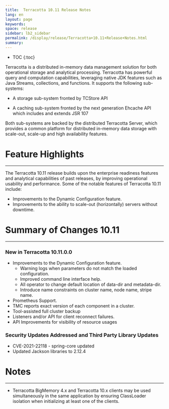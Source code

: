```yaml
---
title:  Terracotta 10.11 Release Notes  
lang: en
layout: page
keywords:
space: release
sidebar: lb2_sidebar
permalink: /display/release/Terracotta+10.11+Release+Notes.html
summary:
---
```


* TOC
{:toc}

Terracotta is a distributed in-memory data management solution for both operational storage and analytical processing.  Terracotta has powerful query and computation capabilities, leveraging native JDK features such as Java Streams, collections, and functions. It supports the following sub-systems:

*   A storage sub-system fronted by TCStore API
    
*   A caching sub-system fronted by the next generation Ehcache API which includes and extends JSR 107
    

Both sub-systems are backed by the distributed Terracotta Server, which provides a common platform for distributed in-memory data storage with scale-out, scale-up and high availability features.


# Feature Highlights
------------------

The Terracotta 10.11 release builds upon the enterprise readiness features and analytical capabilities of past releases, by improving operational usability and performance. Some of the notable features of Terracotta 10.11 include:

* Improvements to the Dynamic Configuration feature.
* Improvements to the ability to scale-out (horizontally) servers without downtime.

# Summary of Changes 10.11
-----------------------

### New in Terracotta 10.11.0.0
* Improvements to the Dynamic Configuration feature.
    * Warning logs when parameters do not match the loaded configuration.
    * Improved command line interface help.
    * All operator to change default location of data-dir and metadata-dir.
    * Introduce name constraints on cluster name, node name, stripe name.
* Prometheus Support.
* TMC reports exact version of each component in a cluster.
* Tool-assisted full cluster backup
* Listeners and/or API for client reconnect failures.
* API Improvements for visibility of resource usages

### Security Updates Addressed and Third Party Library Updates

* CVE-2021-22118 - spring-core updated
* Updated Jackson libraries to  2.12.4

# Notes
-------

* Terracotta BigMemory 4.x and Terracotta 10.x clients may be used simultaneously in the same application by ensuring ClassLoader isolation when initializing at least one of the clients.
